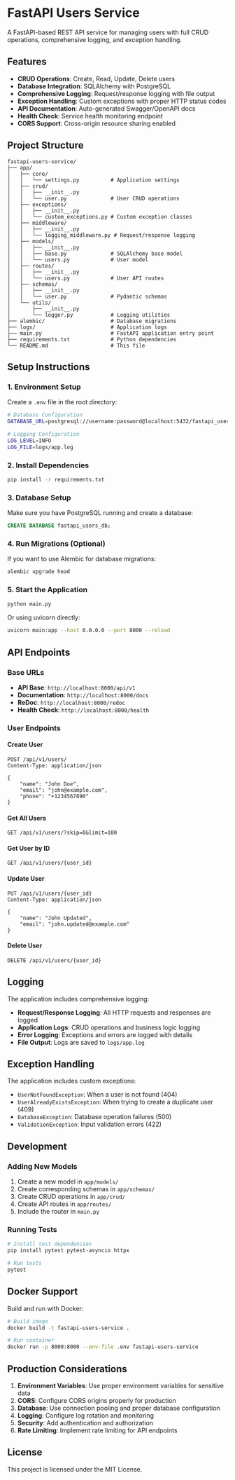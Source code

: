 # FastAPI Users Service

A FastAPI-based REST API service for managing users with full CRUD operations, comprehensive logging, and exception handling.

## Features

- **CRUD Operations**: Create, Read, Update, Delete users
- **Database Integration**: SQLAlchemy with PostgreSQL
- **Comprehensive Logging**: Request/response logging with file output
- **Exception Handling**: Custom exceptions with proper HTTP status codes
- **API Documentation**: Auto-generated Swagger/OpenAPI docs
- **Health Check**: Service health monitoring endpoint
- **CORS Support**: Cross-origin resource sharing enabled

## Project Structure

```
fastapi-users-service/
├── app/
│   ├── core/
│   │   └── settings.py          # Application settings
│   ├── crud/
│   │   ├── __init__.py
│   │   └── user.py              # User CRUD operations
│   ├── exceptions/
│   │   ├── __init__.py
│   │   └── custom_exceptions.py # Custom exception classes
│   ├── middleware/
│   │   ├── __init__.py
│   │   └── logging_middleware.py # Request/response logging
│   ├── models/
│   │   ├── __init__.py
│   │   ├── base.py              # SQLAlchemy base model
│   │   └── users.py             # User model
│   ├── routes/
│   │   ├── __init__.py
│   │   └── users.py             # User API routes
│   ├── schemas/
│   │   ├── __init__.py
│   │   └── user.py              # Pydantic schemas
│   └── utils/
│       ├── __init__.py
│       └── logger.py            # Logging utilities
├── alembic/                     # Database migrations
├── logs/                        # Application logs
├── main.py                      # FastAPI application entry point
├── requirements.txt             # Python dependencies
└── README.md                    # This file
```

## Setup Instructions

### 1. Environment Setup

Create a `.env` file in the root directory:

```bash
# Database Configuration
DATABASE_URL=postgresql://username:password@localhost:5432/fastapi_users_db

# Logging Configuration
LOG_LEVEL=INFO
LOG_FILE=logs/app.log
```

### 2. Install Dependencies

```bash
pip install -r requirements.txt
```

### 3. Database Setup

Make sure you have PostgreSQL running and create a database:

```sql
CREATE DATABASE fastapi_users_db;
```

### 4. Run Migrations (Optional)

If you want to use Alembic for database migrations:

```bash
alembic upgrade head
```

### 5. Start the Application

```bash
python main.py
```

Or using uvicorn directly:

```bash
uvicorn main:app --host 0.0.0.0 --port 8000 --reload
```

## API Endpoints

### Base URLs
- **API Base**: `http://localhost:8000/api/v1`
- **Documentation**: `http://localhost:8000/docs`
- **ReDoc**: `http://localhost:8000/redoc`
- **Health Check**: `http://localhost:8000/health`

### User Endpoints

#### Create User
```http
POST /api/v1/users/
Content-Type: application/json

{
    "name": "John Doe",
    "email": "john@example.com",
    "phone": "+1234567890"
}
```

#### Get All Users
```http
GET /api/v1/users/?skip=0&limit=100
```

#### Get User by ID
```http
GET /api/v1/users/{user_id}
```

#### Update User
```http
PUT /api/v1/users/{user_id}
Content-Type: application/json

{
    "name": "John Updated",
    "email": "john.updated@example.com"
}
```

#### Delete User
```http
DELETE /api/v1/users/{user_id}
```

## Logging

The application includes comprehensive logging:

- **Request/Response Logging**: All HTTP requests and responses are logged
- **Application Logs**: CRUD operations and business logic logging
- **Error Logging**: Exceptions and errors are logged with details
- **File Output**: Logs are saved to `logs/app.log`

## Exception Handling

The application includes custom exceptions:

- `UserNotFoundException`: When a user is not found (404)
- `UserAlreadyExistsException`: When trying to create a duplicate user (409)
- `DatabaseException`: Database operation failures (500)
- `ValidationException`: Input validation errors (422)

## Development

### Adding New Models

1. Create a new model in `app/models/`
2. Create corresponding schemas in `app/schemas/`
3. Create CRUD operations in `app/crud/`
4. Create API routes in `app/routes/`
5. Include the router in `main.py`

### Running Tests

```bash
# Install test dependencies
pip install pytest pytest-asyncio httpx

# Run tests
pytest
```

## Docker Support

Build and run with Docker:

```bash
# Build image
docker build -t fastapi-users-service .

# Run container
docker run -p 8000:8000 --env-file .env fastapi-users-service
```

## Production Considerations

1. **Environment Variables**: Use proper environment variables for sensitive data
2. **CORS**: Configure CORS origins properly for production
3. **Database**: Use connection pooling and proper database configuration
4. **Logging**: Configure log rotation and monitoring
5. **Security**: Add authentication and authorization
6. **Rate Limiting**: Implement rate limiting for API endpoints

## License

This project is licensed under the MIT License.
